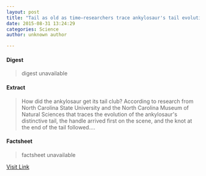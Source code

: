```yaml
---
layout: post
title: "Tail as old as time—researchers trace ankylosaur's tail evolution"
date: 2015-08-31 13:24:29
categories: Science
author: unknown author

---
```



#### Digest
>digest unavailable

#### Extract
>How did the ankylosaur get its tail club? According to research from North Carolina State University and the North Carolina Museum of Natural Sciences that traces the evolution of the ankylosaur's distinctive tail, the handle arrived first on the scene, and the knot at the end of the tail followed....

#### Factsheet
>factsheet unavailable

[Visit Link](http://phys.org/news/2015-08-tail-timeresearchers-ankylosaur-evolution.html)



